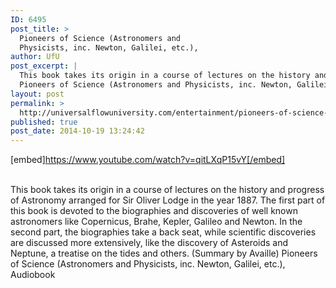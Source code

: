 ```yaml
---
ID: 6495
post_title: >
  Pioneers of Science (Astronomers and
  Physicists, inc. Newton, Galilei, etc.),
author: UfU
post_excerpt: |
  This book takes its origin in a course of lectures on the history and progress of Astronomy arranged for Sir Oliver Lodge in the year 1887. The first part of this book is devoted to the biographies and discoveries of well known astronomers like Copernicus, Brahe, Kepler, Galileo and Newton. In the second part, the biographies take a back seat, while scientific discoveries are discussed more extensively, like the discovery of Asteroids and Neptune, a treatise on the tides and others. (Summary by Availle)
  Pioneers of Science (Astronomers and Physicists, inc. Newton, Galilei, etc.), Audiobook
layout: post
permalink: >
  http://universalflowuniversity.com/entertainment/pioneers-of-science-astronomers-and-physicists-inc-newton-galilei-etc/
published: true
post_date: 2014-10-19 13:24:42
---
```

[embed]https://www.youtube.com/watch?v=qitLXqP15vY[/embed]</br></br>
<p>This book takes its origin in a course of lectures on the history and progress of Astronomy arranged for Sir Oliver Lodge in the year 1887. The first part of this book is devoted to the biographies and discoveries of well known astronomers like Copernicus, Brahe, Kepler, Galileo and Newton. In the second part, the biographies take a back seat, while scientific discoveries are discussed more extensively, like the discovery of Asteroids and Neptune, a treatise on the tides and others. (Summary by Availle)
Pioneers of Science (Astronomers and Physicists, inc. Newton, Galilei, etc.), Audiobook</p>